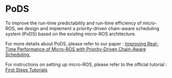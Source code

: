 # PoDS
To improve the run-time predictability and run-time efficiency of micro-ROS, we design and implement a priority-driven chain-aware scheduling system (PoDS) based on the existing micro-ROS architecture.

For more details about PoDS, please refer to our paper : 
[Improving Real-Time Performance of Micro-ROS with Priority-Driven Chain-Aware Scheduling.](https://www.mdpi.com/2079-9292/13/9/1658)

For instructions on setting up micro-ROS, please refer to the official tutorial : [First Steps Tutorials
](https://micro.ros.org/docs/tutorials/core/overview/)

